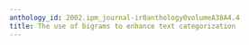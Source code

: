 ```yaml
---
anthology_id: 2002.ipm_journal-ir0anthology0volumeA38A4.4
title: The use of bigrams to enhance text categorization
---
```

